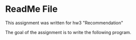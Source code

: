 # ReadMe File

This assignment was written for hw3 "Recommendation"

The goal of the assignment is to write the following program.
